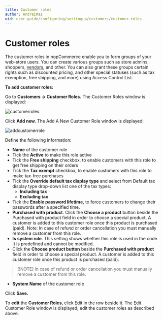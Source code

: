 ```yaml
---
title: Customer roles
author: AndreiMaz
uid: user-guide/configuring/settingup/customers/customer-roles
---
```


# Customer roles

The customer roles in nopCommerce enable you to form groups of your web-store users. You can create various groups such as store admins, shoppers, [vendors](xref:user-guide/configuring/settingup/customers/vendors/index), and other. You can also grant these groups certain rights such as discounted pricing, and other special statuses (such as tax exemption, free shipping, and more) using Access Control List.

**To add customer roles:**

Go to **Customers → Customer Roles.** The Customer Roles window is displayed:

![customerroles](_static/customer-roles/customerroles1.png)

Click **Add new.** The Add A New Customer Role window is displayed:

![addcustomerrole](_static/customer-roles/customerroles2.png)

Define the following information:

* **Name** of the customer role
* Tick the **Active** to make this role active
* Tick the **Free shipping** checkbox, to enable customers with this role to get free shipping on their orders
* Tick the **Tax exempt** checkbox, to enable customers with this role to make tax-free purchases
* Tick the **Override default tax display type** and select from Default tax display type drop-down list one of the tax types: 
  * **Including tax**
  * **Excluding tax**
* Tick the **Enable password lifetime**, to force customers to change their passwords after a specified time.
* **Purchased with product**. Click the **Choose a product** button beside the Purchased with product field in order to choose a special product. A customer is added to this customer role once this product is purchased (paid). Note: In case of refund or order cancellation you must manually remove a customer from this role.
* **Is system role**. This setting shows whether this role is used in the code. It is predefined and cannot be modified.
* Click the **Choose product button** beside the **Purchased with product** field in order to choose a special product. A customer is added to this customer role once this product is purchased (paid).

> [!NOTE] In case of refund or order cancellation you must manually remove a customer from this role.

* **System Name** of the customer role

Click **Save.**

To **edit** the **Customer Roles**, click Edit in the row beside it. The Edit Customer Role window is displayed, edit the customer roles as described above.